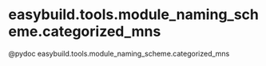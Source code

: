 # easybuild.tools.module_naming_scheme.categorized_mns

@pydoc easybuild.tools.module_naming_scheme.categorized_mns



